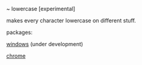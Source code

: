 ~ lowercase [experimental]

makes every character lowercase on different stuff.

packages:

[windows](/packages/windows/) (under development)

[chrome](/packages/chrome/)